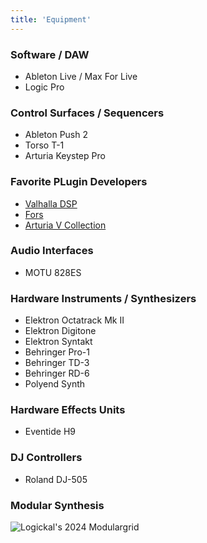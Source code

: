 ```yaml
---
title: 'Equipment'
---
```

### Software / DAW
* Ableton Live / Max For Live
* Logic Pro

### Control Surfaces / Sequencers
* Ableton Push 2
* Torso T-1
* Arturia Keystep Pro

### Favorite PLugin Developers
* [Valhalla DSP](https://valhalladsp.com/)
* [Fors](https://fors.fm)
* [Arturia V Collection](https://www.arturia.com/products/software-instruments/v-collection/overview)

### Audio Interfaces
* MOTU 828ES

### Hardware Instruments / Synthesizers
* Elektron Octatrack Mk II
* Elektron Digitone
* Elektron Syntakt
* Behringer Pro-1
* Behringer TD-3
* Behringer RD-6
* Polyend Synth

### Hardware Effects Units
* Eventide H9

### DJ Controllers
* Roland DJ-505

### Modular Synthesis
![Logickal's 2024 Modulargrid](https://cdn.modulargrid.net/img/racks/modulargrid_2573080.jpg)